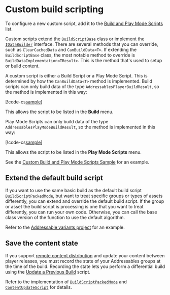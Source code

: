 # Custom build scripting

To configure a new custom script, add it to the [Build and Play Mode Scripts](xref:addressables-asset-settings) list.

Custom scripts extend the [`BuildScriptBase`](xref:UnityEditor.AddressableAssets.Build.DataBuilders.BuildScriptBase) class or implement the [`IDataBuilder`](xref:UnityEditor.AddressableAssets.Build.IDataBuilder) interface. There are several methods that you can override, such as `ClearCachedData` and `CanBuildData<T>`. If extending the `BuildScriptBase` class, the most notable method to override is `BuildDataImplementation<TResult>`. This is the method that's used to setup or build content. 

A custom script is either a Build Script or a Play Mode Script. This is determined by how the `CanBuildData<T>` method is implemented. Build scripts can only build data of the type `AddressablesPlayerBuildResult`, so the method is implemented in this way:

[!code-cs[sample](../Tests/Editor/DocExampleCode/CustomBuildScript.cs#doc_CustomBuildScript)]

This allows the script to be listed in the **Build** menu.

Play Mode Scripts can only build data of the type `AddressablesPlayModeBuildResult`, so the method is implemented in this way:

[!code-cs[sample](../Tests/Editor/DocExampleCode/CustomBuildScript.cs#doc_CustomPlayModeScript)]

This allows the script to be listed in the **Play Mode Scripts** menu.

See the [Custom Build and Play Mode Scripts Sample](SamplesOverview.md) for an example.

## Extend the default build script

If you want to use the same basic build as the default build script [`BuildScriptPackedMode`](xref:UnityEditor.AddressableAssets.Build.DataBuilders.BuildScriptPackedMode), but want to treat specific groups or types of assets differently, you can extend and override the default build script. If the group or asset the build script is processing is one that you want to treat differently, you can run your own code. Otherwise, you can call the base class version of the function to use the default algorithm. 

Refer to the [Addressable variants project](https://github.com/Unity-Technologies/Addressables-Sample/tree/master/Advanced/Addressable%20Variants) for an example.

## Save the content state

If you support [remote content distribution](xref:addressables-remote-content-distribution) and update your content between player releases, you must record the state of your Addressables groups at the time of the build. Recording the state lets you perform a differential build using the [Update a Previous Build](xref:addressables-content-update-builds) script.

Refer to the implementation of [`BuildScriptPackedMode`](xref:UnityEditor.AddressableAssets.Build.DataBuilders.BuildScriptPackedMode) and [`ContentUpdateScript`](xref:UnityEditor.AddressableAssets.Build.ContentUpdateScript) for details.